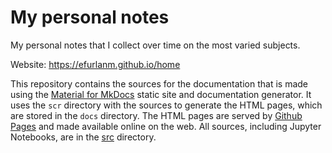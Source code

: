 # My personal notes

My personal notes that I collect over time on the most varied subjects.

Website: <https://efurlanm.github.io/home>

This repository contains the sources for the documentation that is made using the [Material for MkDocs](https://squidfunk.github.io/mkdocs-material/) static site and documentation generator. It uses the `scr` directory with the sources to generate the HTML pages, which are stored in the `docs` directory. The HTML pages are served by [Github Pages](https://pages.github.com/) and made available online on the web. All sources, including Jupyter Notebooks, are in the [src](src) directory.
